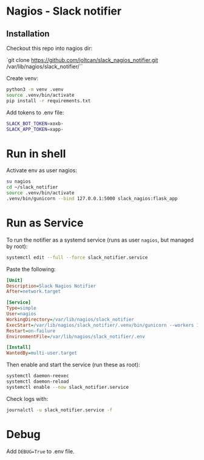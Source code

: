 # Nagios - Slack notifier

## Installation

Checkout this repo into nagios dir:

`git clone https://github.com/joltcan/slack_nagios_notifier.git /var/lib/nagios/slack_notifier/``

Create venv:

```bash
python3 -m venv .venv
source .venv/bin/activate
pip install -r requirements.txt
```

Add tokens to .env file:

```bash
SLACK_BOT_TOKEN=xoxb-
SLACK_APP_TOKEN=xapp-
```

# Run in shell

Activate env as user nagios:

```bash
su nagios
cd ~/slack_notifier
source .venv/bin/activate
.venv/bin/gunicorn --bind 127.0.0.1:5000 slack_nagios:flask_app
```

# Run as Service

To run the notifier as a systemd service (runs as user `nagios`, but managed by root):

```bash
systemctl edit --full --force slack_notifier.service
```

Paste the following:

```ini
[Unit]
Description=Slack Nagios Notifier
After=network.target

[Service]
Type=simple
User=nagios
WorkingDirectory=/var/lib/nagios/slack_notifier
ExecStart=/var/lib/nagios/slack_notifier/.venv/bin/gunicorn --workers 1 --bind 127.0.0.1:5000 slack_nagios:flask_app
Restart=on-failure
EnvironmentFile=/var/lib/nagios/slack_notifier/.env

[Install]
WantedBy=multi-user.target
```

Then enable and start the service (run these as root):

```bash
systemctl daemon-reexec
systemctl daemon-reload
systemctl enable --now slack_notifier.service
```

Check logs with:

```bash
journalctl -u slack_notifier.service -f
```

# Debug

Add `DEBUG=True` to .env file.
